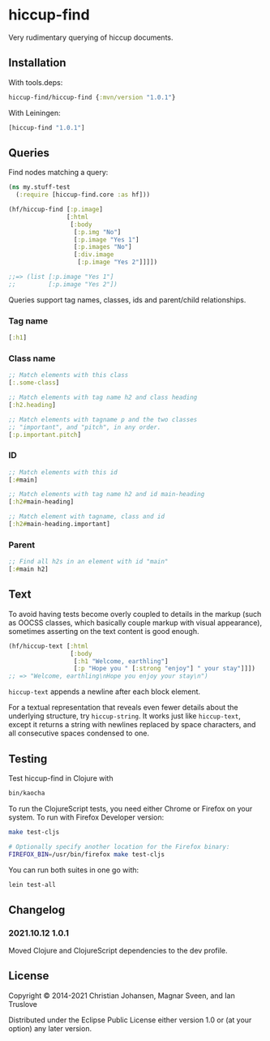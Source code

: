 # hiccup-find

Very rudimentary querying of hiccup documents.

## Installation

With tools.deps:

```clj
hiccup-find/hiccup-find {:mvn/version "1.0.1"}
```

With Leiningen:

```clj
[hiccup-find "1.0.1"]
```

## Queries

Find nodes matching a query:

```clj
(ns my.stuff-test
  (:require [hiccup-find.core :as hf]))

(hf/hiccup-find [:p.image]
                [:html
                 [:body
                  [:p.img "No"]
                  [:p.image "Yes 1"]
                  [:p.images "No"]
                  [:div.image
                   [:p.image "Yes 2"]]]])

;;=> (list [:p.image "Yes 1"]
;;         [:p.image "Yes 2"])
```

Queries support tag names, classes, ids and parent/child relationships.

### Tag name

```clj
[:h1]
```

### Class name

```clj
;; Match elements with this class
[:.some-class]

;; Match elements with tag name h2 and class heading
[:h2.heading]

;; Match elements with tagname p and the two classes
;; "important", and "pitch", in any order.
[:p.important.pitch]
```

### ID

```clj
;; Match elements with this id
[:#main]

;; Match elements with tag name h2 and id main-heading
[:h2#main-heading]

;; Match element with tagname, class and id
[:h2#main-heading.important]
```

### Parent

```clj
;; Find all h2s in an element with id "main"
[:#main h2]
```

## Text

To avoid having tests become overly coupled to details in the markup (such as
OOCSS classes, which basically couple markup with visual appearance), sometimes
asserting on the text content is good enough.

```clj
(hf/hiccup-text [:html
                 [:body
                  [:h1 "Welcome, earthling"]
                  [:p "Hope you " [:strong "enjoy"] " your stay"]]])
;; => "Welcome, earthling\nHope you enjoy your stay\n")
```

`hiccup-text` appends a newline after each block element.

For a textual representation that reveals even fewer details about the
underlying structure, try `hiccup-string`. It works just like `hiccup-text`,
except it returns a string with newlines replaced by space characters, and all
consecutive spaces condensed to one.

## Testing

Test hiccup-find in Clojure with

```sh
bin/kaocha
```

To run the ClojureScript tests, you need either Chrome or Firefox on your
system. To run with Firefox Developer version:

```sh
make test-cljs

# Optionally specify another location for the Firefox binary:
FIREFOX_BIN=/usr/bin/firefox make test-cljs
```

You can run both suites in one go with:

```sh
lein test-all
```

## Changelog

### 2021.10.12 1.0.1

Moved Clojure and ClojureScript dependencies to the dev profile.

## License

Copyright © 2014-2021 Christian Johansen, Magnar Sveen, and Ian Truslove

Distributed under the Eclipse Public License either version 1.0 or (at
your option) any later version.
